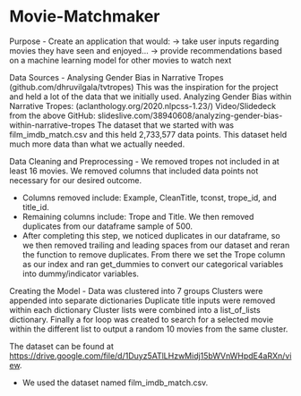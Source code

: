 # Movie-Matchmaker
Purpose - 
Create an application that would:
→ take user inputs regarding movies they have seen and enjoyed… 
→ provide recommendations based on a machine learning model for other movies to watch next

Data Sources - 
Analysing Gender Bias in Narrative Tropes (github.com/dhruvilgala/tvtropes)
This was the inspiration for the project and held a lot of the data that we initially used. 
Analyzing Gender Bias within Narrative Tropes: (aclanthology.org/2020.nlpcss-1.23/)
Video/Slidedeck from the above GitHub: slideslive.com/38940608/analyzing-gender-bias-within-narrative-tropes 
The dataset that we started with was film_imdb_match.csv and this held 2,733,577 data points.
This dataset held much more data than what we actually needed. 

Data Cleaning and Preprocessing - 
We removed tropes not included in at least 16 movies. 
We removed columns that included data points not necessary for our desired outcome. 
- Columns removed include: Example, CleanTitle, tconst, trope_id, and title_id.
- Remaining columns include: Trope and Title.
We then removed duplicates from our dataframe sample of 500.
- After completing this step, we noticed duplicates in our dataframe, so we then removed trailing and leading spaces from our dataset and reran the function to remove duplicates. 
From there we set the Trope column as our index and ran get_dummies to convert our categorical variables into dummy/indicator variables. 

Creating the Model - 
Data was clustered into 7 groups 
Clusters were appended into separate dictionaries
Duplicate title inputs were removed within each dictionary
Cluster lists were combined into a list_of_lists dictionary.
Finally a for loop was created to search for a selected movie within the different list to output a random 10 movies from the same cluster.

The dataset can be found at https://drive.google.com/file/d/1Duyz5ATlLHzwMidj15bWVnWHpdE4aRXn/view. 
- We used the dataset named film_imdb_match.csv.

